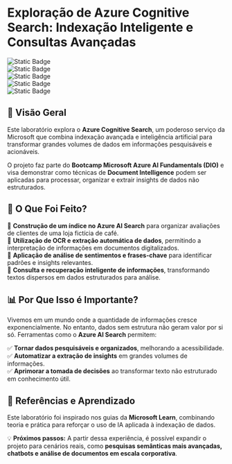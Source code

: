 # **Exploração de Azure Cognitive Search: Indexação Inteligente e Consultas Avançadas**  

![Static Badge](https://img.shields.io/badge/AI_Search-blue)  
![Static Badge](https://img.shields.io/badge/Document_Intelligence-blue)  
![Static Badge](https://img.shields.io/badge/Indexação_e_Consulta-blue)  
![Static Badge](https://img.shields.io/badge/Microsoft_Azure-blue)  
![Static Badge](https://img.shields.io/badge/Azure_Cognitive_Search-blue)  

## 🚀 **Visão Geral**  

Este laboratório explora o **Azure Cognitive Search**, um poderoso serviço da Microsoft que combina indexação avançada e inteligência artificial para transformar grandes volumes de dados em informações pesquisáveis e acionáveis.  

O projeto faz parte do **Bootcamp Microsoft Azure AI Fundamentals (DIO)** e visa demonstrar como técnicas de **Document Intelligence** podem ser aplicadas para processar, organizar e extrair insights de dados não estruturados.  

## 📌 **O Que Foi Feito?**  

🔹 **Construção de um índice no Azure AI Search** para organizar avaliações de clientes de uma loja fictícia de café.  
🔹 **Utilização de OCR e extração automática de dados**, permitindo a interpretação de informações em documentos digitalizados.  
🔹 **Aplicação de análise de sentimentos e frases-chave** para identificar padrões e insights relevantes.  
🔹 **Consulta e recuperação inteligente de informações**, transformando textos dispersos em dados estruturados para análise.  

## 📊 **Por Que Isso é Importante?**  

Vivemos em um mundo onde a quantidade de informações cresce exponencialmente. No entanto, dados sem estrutura não geram valor por si só. Ferramentas como o **Azure AI Search** permitem:  

✅ **Tornar dados pesquisáveis e organizados**, melhorando a acessibilidade.  
✅ **Automatizar a extração de insights** em grandes volumes de informações.  
✅ **Aprimorar a tomada de decisões** ao transformar texto não estruturado em conhecimento útil.  

## 📖 **Referências e Aprendizado**  

Este laboratório foi inspirado nos guias da **Microsoft Learn**, combinando teoria e prática para reforçar o uso de IA aplicada à indexação de dados.  

💡 **Próximos passos:** A partir dessa experiência, é possível expandir o projeto para cenários reais, como **pesquisas semânticas mais avançadas, chatbots e análise de documentos em escala corporativa**.  
